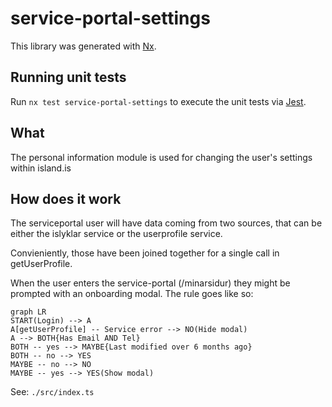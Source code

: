 # service-portal-settings

This library was generated with [Nx](https://nx.dev).

## Running unit tests

Run `nx test service-portal-settings` to execute the unit tests via [Jest](https://jestjs.io).

## What

The personal information module is used for changing the user's settings within island.is

## How does it work

The serviceportal user will have data coming from two sources, that can be either the islyklar service or the userprofile service.

Convieniently, those have been joined together for a single call in getUserProfile.

When the user enters the service-portal (/minarsidur) they might be prompted with an onboarding modal. The rule goes like so:

```mermaid
graph LR
START(Login) --> A
A[getUserProfile] -- Service error --> NO(Hide modal)
A --> BOTH{Has Email AND Tel}
BOTH -- yes --> MAYBE{Last modified over 6 months ago}
BOTH -- no --> YES
MAYBE -- no --> NO
MAYBE -- yes --> YES(Show modal)
```

See: `./src/index.ts`
